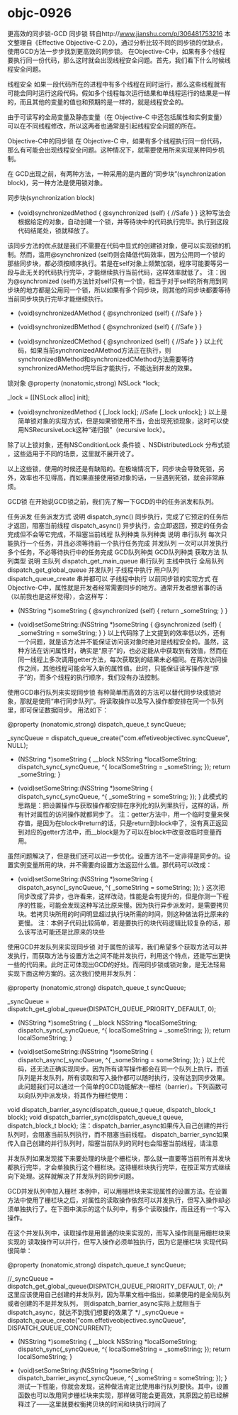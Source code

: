 # objc-0926
更高效的同步锁-GCD 同步锁
转自http://www.jianshu.com/p/306481753216
本文整理自《Effective Objective-C 2.0》，通过分析比较不同的同步锁的优缺点，使用GCD方法一步步找到更高效的同步锁。
在Objective-C中，如果有多个线程要执行同一份代码，那么这时就会出现线程安全问题。首先，我们看下什么时候线程安全问题。

线程安全
如果一段代码所在的进程中有多个线程在同时运行，那么这些线程就有可能会同时运行这段代码。假如多个线程每次运行结果和单线程运行的结果是一样的，而且其他的变量的值也和预期的是一样的，就是线程安全的。

由于可读写的全局变量及静态变量（在 Objective-C 中还包括属性和实例变量）可以在不同线程修改，所以这两者也通常是引起线程安全问题的所在。

Objective-C中的同步锁
在 Objective-C 中，如果有多个线程执行同一份代码，那么有可能会出现线程安全问题。这种情况下，就需要使用所来实现某种同步机制。

在 GCD出现之前，有两种方法，一种采用的是内置的“同步块”(synchronization block)，另一种方法是使用锁对象。

同步块(synchronization block)
- (void)synchronizedMethod {
    @synchronized (self) {
        //Safe
    }
}
这种写法会根据给定的对象，自动创建一个锁，并等待块中的代码执行完毕。执行到这段代码结尾处，锁就释放了。

该同步方法的优点就是我们不需要在代码中显式的创建锁对象，便可以实现锁的机制。然而，滥用@synchronized (self)则会降低代码效率，因为公用同一个锁的那些同步块，都必须按顺序执行。若是在self对象上频繁加锁，程序可能要等另一段与此无关的代码执行完毕，才能继续执行当前代码，这样效率就低了。
注：因为@synchronized (self)方法针对self只有一个锁，相当于对于self的所有用到同步块的地方都是公用同一个锁，所以如果有多个同步块，则其他的同步块都要等待当前同步块执行完毕才能继续执行。

- (void)synchronizedAMethod {
    @synchronized (self) {
        //Safe
    }
}

- (void)synchronizedBMethod {
    @synchronized (self) {
        //Safe
    }
}

- (void)synchronizedCMethod {
    @synchronized (self) {
        //Safe
    }
}
以上代码，如果当前synchronizedAMethod方法正在执行，则synchronizedBMethod和synchronizedCMethod方法需要等待synchronizedAMethod完毕后才能执行，不能达到并发的效果。

锁对象
@property (nonatomic,strong) NSLock *lock;

_lock = [[NSLock alloc] init];

- (void)synchronizedMethod {
    [_lock lock];
    //Safe
    [_lock unlock];
}
以上是简单锁对象的实现方式，但是如果锁使用不当，会出现死锁现象，这时可以使用NSRecursiveLock这种“递归锁”（recursive lock）。

除了以上锁对象，还有NSConditionLock 条件锁 、NSDistributedLock 分布式锁 ，这些适用于不同的场景，这里就不展开说了。

以上这些锁，使用的时候还是有缺陷的。在极端情况下，同步块会导致死锁，另外，效率也不见得高，而如果直接使用锁对象的话，一旦遇到死锁，就会非常麻烦。

GCD锁
在开始说GCD锁之前，我们先了解一下GCD的中的任务派发和队列。

任务派发
任务派发方式	说明
dispatch_sync()	同步执行，完成了它预定的任务后才返回，阻塞当前线程
dispatch_async()	异步执行，会立即返回，预定的任务会完成但不会等它完成，不阻塞当前线程
队列种类
队列种类	说明
串行队列	每次只能执行一个任务，并且必须等待前一个执行任务完成
并发队列	一次可以并发执行多个任务，不必等待执行中的任务完成
GCD队列种类
GCD队列种类	获取方法	队列类型	说明
主队列	dispatch_get_main_queue	串行队列	主线中执行
全局队列	dispatch_get_global_queue	并发队列	子线程中执行
用户队列	dispatch_queue_create	串并都可以	子线程中执行
以前同步锁的实现方式
在Objective-C中，属性就是开发者经常需要同步的地方。通常开发者想省事的话（以前我也是这样觉得），会这样写：

- (NSString *)someString {
    @synchronized (self) {
        return _someString;
    }
}

- (void)setSomeString:(NSString *)someString {
    @synchronized (self) {
        _someString = someString;
    }
}
以上代码除了上文提到的效率低以外，还有一个问题，就是该方法并不能保证访问该对象时绝对是线程安全的。虽然，这种方法在访问属性时，确实是“原子”的，也必定能从中获取到有效值，然而在同一线程上多次调用getter方法，每次获取到的结果未必相同。在两次访问操作之间，其他线程可能会写入新的属性值。此时，只能保证读写操作是“原子”的，而多个线程的执行顺序，我们没有办法控制。

使用GCD串行队列来实现同步锁
有种简单而高效的方法可以替代同步块或锁对象，那就是使用“串行同步队列”。将读取操作以及写入操作都安排在同一个队列里，即可保证数据同步。
用法如下：

@property (nonatomic,strong) dispatch_queue_t syncQueue;

_syncQueue = dispatch_queue_create("com.effetiveobjectivec.syncQueue", NULL);

- (NSString *)someString {
    __block NSString *localSomeString;
    dispatch_sync(_syncQueue, ^{
        localSomeString = _someString;
    });
    return _someString;
}

- (void)setSomeString:(NSString *)someString {
    dispatch_sync(_syncQueue, ^{
        _someString = someString;
    });
}
此模式的思路是：把设置操作与获取操作都安排在序列化的队列里执行，这样的话，所有针对属性的访问操作就都同步了。
注：getter方法中，用一个临时变量来保存值，是因为在block中return的话，只是return到block中了，没有真正返回到对应的getter方法中，而__block是为了可以在block中改变改临时变量而用。

虽然问题解决了，但是我们还可以进一步优化。设置方法不一定非得是同步的。设置实例变量所用的块，并不需要向设置方法返回什么值。那代码可以改成：

- (void)setSomeString:(NSString *)someString {
    dispatch_async(_syncQueue, ^{
        _someString = someString;
    });
}
这次把同步改成了异步，也许看来，这样改动，性能是会有提升的，但是你测一下程序的性能，可能会发现这种写法比原来慢。因为执行异步派发时，是需要拷贝块。若拷贝块所用的时间明显超过执行块所需的时间，则这种做法将比原来的更慢。
注：本例子代码比较简单，若是要执行的块代码逻辑比较复杂的话，那么该写法可能还是比原来的块些

使用GCD并发队列来实现同步锁
对于属性的读写，我们希望多个获取方法可以并发执行，而获取方法与设置方法之间不能并发执行，利用这个特点，还能写出更快一些的代码来。此时正可体现出GCD的好处。而用同步锁或锁对象，是无法轻易实现下面这种方案的。这次我们使用并发队列：

@property (nonatomic,strong) dispatch_queue_t syncQueue;

_syncQueue = dispatch_get_global_queue(DISPATCH_QUEUE_PRIORITY_DEFAULT, 0);

- (NSString *)someString {
    __block NSString *localSomeString;
    dispatch_sync(_syncQueue, ^{
        localSomeString = _someString;
    });
    return localSomeString;
}

- (void)setSomeString:(NSString *)someString {
    dispatch_async(_syncQueue, ^{
        _someString = someString;
    });
}
以上代码，还无法正确实现同步。因为所有读写操作都会在同一个队列上执行，而该队列是并发队列，所有读取和写入操作都可以随时执行，没有达到同步效果。此问题我们可以通过一个简单的GCD功能解决--栅栏（barrier）。下列函数可以向队列中派发块，将其作为栅栏使用：

void dispatch_barrier_async(dispatch_queue_t queue, dispatch_block_t block);
void dispatch_barrier_sync(dispatch_queue_t queue, dispatch_block_t block);
注：dispatch_barrier_async如果传入自己创建的并行队列时，会阻塞当前队列执行，而不阻塞当前线程。
dispatch_barrier_sync如果传入自己创建的并行队列时，阻塞当前队列的同时也会阻塞当前线程，请注意

并发队列如果发现接下来要处理的块是个栅栏块，那么就一直要等当前所有并发块都执行完毕，才会单独执行这个栅栏块。这待栅栏块执行完毕，在按正常方式继续向下处理。这样就解决了并发队列的同步问题。

GCD并发队列中加入栅栏
本例中，可以用栅栏块来实现属性的设置方法。在设置方法中使用了栅栏块之后，对属性的读取操作依然可以并发执行，但写入操作却必须单独执行了。在下图中演示的这个队列中，有多个读取操作，而且还有一个写入操作。


在这个并发队列中，读取操作是用普通的块来实现的，而写入操作则是用栅栏块来实现的
读取操作可以并行，但写入操作必须单独执行，因为它是栅栏块
实现代码很简单：

@property (nonatomic,strong) dispatch_queue_t syncQueue;

//_syncQueue = dispatch_get_global_queue(DISPATCH_QUEUE_PRIORITY_DEFAULT, 0);
/* 这里应该使用自己创建的并发队列，因为苹果文档中指出，如果使用的是全局队列或者创建的不是并发队列，
则dispatch_barrier_async实际上就相当于dispatch_async，就达不到我们想要的效果了 */
_syncQueue = dispatch_queue_create("com.effetiveobjectivec.syncQueue", DISPATCH_QUEUE_CONCURRENT);

- (NSString *)someString {
    __block NSString *localSomeString;
    dispatch_sync(_syncQueue, ^{
        localSomeString = _someString;
    });
    return localSomeString;
}

- (void)setSomeString:(NSString *)someString {
    dispatch_barrier_async(_syncQueue, ^{
        _someString = someString;
    });
}
测试一下性能，你就会发现，这种做法肯定比使用串行队列要快。其中，设置函数也可以改用同步栅栏块来实现，那样做可能会更高效，其原因之前已经解释过了——这里就要权衡拷贝块的时间和块执行时间了

